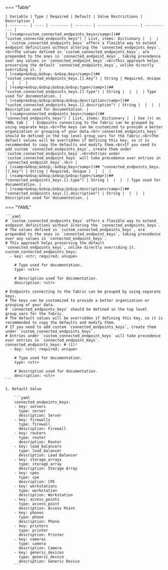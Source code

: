 <!--
  ~ Copyright (c) 2025 Arista Networks, Inc.
  ~ Use of this source code is governed by the Apache License 2.0
  ~ that can be found in the LICENSE file.
  -->
=== "Table"

    | Variable | Type | Required | Default | Value Restrictions | Description |
    | -------- | ---- | -------- | ------- | ------------------ | ----------- |
    | [<samp>custom_connected_endpoints_keys</samp>](## "custom_connected_endpoints_keys") | List, items: Dictionary |  |  |  | `custom_connected_endpoints_keys` offers a flexible way to extend endpoint definitions without altering the `connected_endpoints_keys`.<br>The values defined in `custom_connected_endpoints_keys`, are prepended to the ones in `connected_endpoint_keys`, taking precedence over any values in `connected_endpoint_keys`.<br>This approach helps preserving the default `connected_endpoints_keys`, unlike directly overriding it. |
    | [<samp>&nbsp;&nbsp;-&nbsp;key</samp>](## "custom_connected_endpoints_keys.[].key") | String | Required, Unique |  |  |  |
    | [<samp>&nbsp;&nbsp;&nbsp;&nbsp;type</samp>](## "custom_connected_endpoints_keys.[].type") | String |  |  |  | Type used for documentation. |
    | [<samp>&nbsp;&nbsp;&nbsp;&nbsp;description</samp>](## "custom_connected_endpoints_keys.[].description") | String |  |  |  | Description used for documentation. |
    | [<samp>connected_endpoints_keys</samp>](## "connected_endpoints_keys") | List, items: Dictionary |  | See (+) on YAML tab |  | Endpoints connecting to the fabric can be grouped by using separate keys.<br>The keys can be customized to provide a better organization or grouping of your data.<br>`connected_endpoints_keys` should be defined in the top level group_vars for the fabric.<br>The default values will be overridden if defining this key, so it is recommended to copy the defaults and modify them.<br>If you need to add custom `connected_endpoints_keys`, create them under `custom_connected_endpoints_keys`.<br>Entries under `custom_connected_endpoint_keys` will take precedence over entries in `connected_endpoint_keys`.<br> |
    | [<samp>&nbsp;&nbsp;-&nbsp;key</samp>](## "connected_endpoints_keys.[].key") | String | Required, Unique |  |  |  |
    | [<samp>&nbsp;&nbsp;&nbsp;&nbsp;type</samp>](## "connected_endpoints_keys.[].type") | String |  |  |  | Type used for documentation. |
    | [<samp>&nbsp;&nbsp;&nbsp;&nbsp;description</samp>](## "connected_endpoints_keys.[].description") | String |  |  |  | Description used for documentation. |

=== "YAML"

    ```yaml
    # `custom_connected_endpoints_keys` offers a flexible way to extend endpoint definitions without altering the `connected_endpoints_keys`.
    # The values defined in `custom_connected_endpoints_keys`, are prepended to the ones in `connected_endpoint_keys`, taking precedence over any values in `connected_endpoint_keys`.
    # This approach helps preserving the default `connected_endpoints_keys`, unlike directly overriding it.
    custom_connected_endpoints_keys:
      - key: <str; required; unique>

        # Type used for documentation.
        type: <str>

        # Description used for documentation.
        description: <str>

    # Endpoints connecting to the fabric can be grouped by using separate keys.
    # The keys can be customized to provide a better organization or grouping of your data.
    # `connected_endpoints_keys` should be defined in the top level group_vars for the fabric.
    # The default values will be overridden if defining this key, so it is recommended to copy the defaults and modify them.
    # If you need to add custom `connected_endpoints_keys`, create them under `custom_connected_endpoints_keys`.
    # Entries under `custom_connected_endpoint_keys` will take precedence over entries in `connected_endpoint_keys`.
    connected_endpoints_keys: # (1)!
      - key: <str; required; unique>

        # Type used for documentation.
        type: <str>

        # Description used for documentation.
        description: <str>
    ```

    1. Default Value

        ```yaml
        connected_endpoints_keys:
        - key: servers
          type: server
          description: Server
        - key: firewalls
          type: firewall
          description: Firewall
        - key: routers
          type: router
          description: Router
        - key: load_balancers
          type: load_balancer
          description: Load Balancer
        - key: storage_arrays
          type: storage_array
          description: Storage Array
        - key: cpes
          type: cpe
          description: CPE
        - key: workstations
          type: workstation
          description: Workstation
        - key: access_points
          type: access_point
          description: Access Point
        - key: phones
          type: phone
          description: Phone
        - key: printers
          type: printer
          description: Printer
        - key: cameras
          type: camera
          description: Camera
        - key: generic_devices
          type: generic_device
          description: Generic Device
        ```
